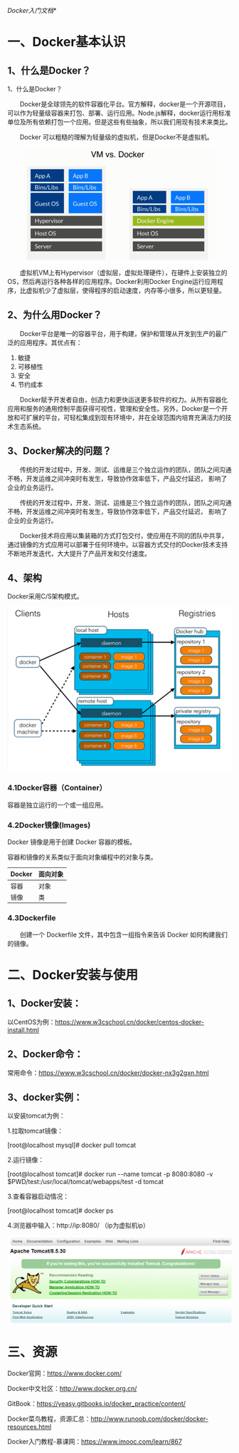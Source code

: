 *Docker入门文档**

# 一、Docker基本认识

## 1、什么是Docker？

1、什么是Docker？

&emsp;&emsp;Docker是全球领先的软件容器化平台。官方解释，docker是一个开源项目，可以作为轻量级容器来打包、部署、运行应用。Node.js解释，docker运行用标准单位及所有依赖打包一个应用。但是这些有些抽象，所以我们用现有技术来类比。

&emsp;&emsp;Docker 可以粗糙的理解为轻量级的虚拟机，但是Docker不是虚拟机。
<div align=center>
<img src="https://raw.githubusercontent.com/12wanghongwei/KubernetesLearning-RoadMap/master/images/Docker VS VM.png">
</div>

&emsp;&emsp;虚拟机VM上有Hypervisor（虚拟层，虚拟处理硬件），在硬件上安装独立的OS，然后再运行各种各样的应用程序。Docker利用Docker Engine运行应用程序，比虚拟机少了虚拟层，使得程序的启动速度，内存等小很多，所以更轻量。

## 2、为什么用Docker？

&emsp;&emsp;Docker平台是唯一的容器平台，用于构建，保护和管理从开发到生产的最广泛的应用程序。其优点有：

1. 敏捷
2. 可移植性
3. 安全
4. 节约成本  

&emsp;&emsp;Docker赋予开发者自由，创造力和更快运送更多软件的权力。从所有容器化应用和服务的通用控制平面获得可视性，管理和安全性。另外，Docker是一个开放和可扩展的平台，可轻松集成到现有环境中，并在全球范围内培育充满活力的技术生态系统。

## 3、Docker解决的问题？

&emsp;&emsp;传统的开发过程中，开发、测试、运维是三个独立运作的团队，团队之间沟通不畅，开发运维之间冲突时有发生，导致协作效率低下，产品交付延迟， 影响了企业的业务运行。

&emsp;&emsp;传统的开发过程中，开发、测试、运维是三个独立运作的团队，团队之间沟通不畅，开发运维之间冲突时有发生，导致协作效率低下，产品交付延迟， 影响了企业的业务运行。	

&emsp;&emsp;Docker技术将应用以集装箱的方式打包交付，使应用在不同的团队中共享，通过镜像的方式应用可以部署于任何环境中。以容器方式交付的Docker技术支持不断地开发迭代，大大提升了产品开发和交付速度。

## 4、架构

Docker采用C/S架构模式。

<div align=center>
<img src="https://raw.githubusercontent.com/12wanghongwei/KubernetesLearning-RoadMap/master/images/docker架构.png">
</div>

### 4.1Docker容器（Container）

容器是独立运行的一个或一组应用。

### 4.2Docker镜像(Images)

Docker 镜像是用于创建 Docker 容器的模板。



容器和镜像的关系类似于面向对象编程中的对象与类。

| Docker | 面向对象 |
| ------ | -------- |
| 容器   | 对象     |
| 镜像   | 类       |

### 4.3Dockerfile

&emsp;&emsp;创建一个 Dockerfile 文件，其中包含一组指令来告诉 Docker 如何构建我们的镜像。

# 二、Docker安装与使用

## 1、Docker安装：

以CentOS为例：https://www.w3cschool.cn/docker/centos-docker-install.html

## 2、Docker命令：

常用命令：https://www.w3cschool.cn/docker/docker-nx3g2gxn.html

## 3、docker实例：

以安装tomcat为例：

1.拉取tomcat镜像：

[root@localhost mysql]# docker pull tomcat

2.运行镜像：

[root@localhost tomcat]# docker run --name tomcat -p 8080:8080 -v $PWD/test:/usr/local/tomcat/webapps/test -d tomcat

3.查看容器启动情况：

[root@localhost tomcat]# docker ps

4.浏览器中输入：http://ip:8080/ （ip为虚拟机ip）

<div align=center>
<img src="https://raw.githubusercontent.com/12wanghongwei/KubernetesLearning-RoadMap/master/images/tomcat.png">
</div>                                                             

# 三、资源

Docker官网：<https://www.docker.com/>

Docker中文社区：<http://www.docker.org.cn/>

GitBook：https://yeasy.gitbooks.io/docker_practice/content/

Docker菜鸟教程，资源汇总：<http://www.runoob.com/docker/docker-resources.html>

Docker入门教程-慕课网：<https://www.imooc.com/learn/867>

 
